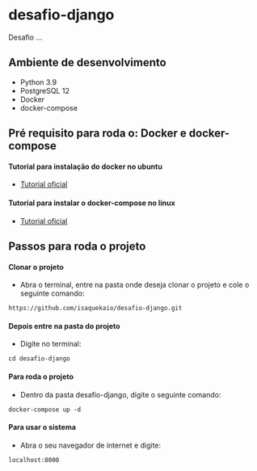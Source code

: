 # desafio-django

Desafio ...

## Ambiente de desenvolvimento

* Python 3.9
* PostgreSQL 12
* Docker
* docker-compose

## Pré requisito para roda o: Docker e docker-compose

#### Tutorial para instalação do docker no ubuntu

* [Tutorial oficial](https://docs.docker.com/engine/install/ubuntu/)

#### Tutorial para instalar o docker-compose no linux

* [Tutorial oficial](https://docs.docker.com/compose/install/)

## Passos para roda o projeto

#### Clonar o projeto

* Abra o terminal, entre na pasta onde deseja clonar o projeto e cole o seguinte comando: 

`https://github.com/isaquekaio/desafio-django.git`

#### Depois entre na pasta do projeto

* Digite no terminal: 

`cd desafio-django`

#### Para roda o projeto

* Dentro da pasta desafio-django, digite o seguinte comando:

`docker-compose up -d`

#### Para usar o sistema

* Abra o seu navegador de internet e digite: 

`localhost:8000`
